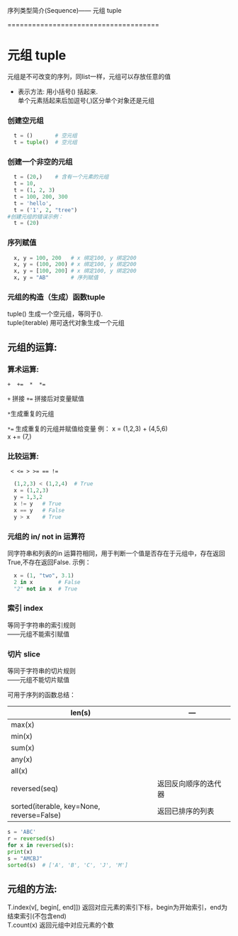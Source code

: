 序列类型简介(Sequence)——    元组 tuple

=====================================

# 元组 tuple

 元组是不可改变的序列，同list一样，元组可以存放任意的值

- 表示方法:
  用小括号() 括起来.  
  单个元素括起来后加逗号(,)区分单个对象还是元组

### 创建空元组

```python
  t = ()       # 空元组
  t = tuple()  # 空元组
```

### 创建一个非空的元组

```python
  t = (20,)    # 含有一个元素的元组
  t = 10,
  t = (1, 2, 3)
  t = 100, 200, 300 
  t = 'hello',
  t = ('1', 2, "tree")
#创建元组的错误示例：
  t = (20)
```

### 序列赋值

```python
  x, y = 100, 200   # x 绑定100, y 绑定200
  x, y = (100, 200) # x 绑定100, y 绑定200
  x, y = [100, 200] # x 绑定100, y 绑定200
  x, y = "AB"       # 序列赋值
```

### 元组的构造（生成）函数tuple

  tuple()         生成一个空元组，等同于().  
  tuple(iterable) 用可迭代对象生成一个元组

## 元组的运算:

### 算术运算:

```
+  +=  *  *=
```

 `+`  拼接
`+=` 拼接后对变量赋值

`*`生成重复的元组

`*=` 生成重复的元组并赋值给变量
例：
  x = (1,2,3) + (4,5,6)  
  x += (7,)  

### 比较运算:

`  < <= > >= == != `

```python
  (1,2,3) < (1,2,4)  # True
  x = (1,2,3)
  y = 1,3,2
  x != y   # True
  x == y   # False
  y > x    # True
```

### 元组的 in/ not in 运算符

  同字符串和列表的in 运算符相同，用于判断一个值是否存在于元组中，存在返回True,不存在返回False.
示例：

```python
  x = (1, "two", 3.1)
  2 in x        # False
  "2" not in x  # True
```

### 索引 index

  等同于字符串的索引规则  
  ——元组不能索引赋值

### 切片 slice

  等同于字符串的切片规则  
  ——元组不能切片赋值

可用于序列的函数总结：

| len(s)                                   | —          |
| ---------------------------------------- | ---------- |
| max(x)                                   |            |
| min(x)                                   |            |
| sum(x)                                   |            |
| any(x)                                   |            |
| all(x)                                   |            |
| reversed(seq)                            | 返回反向顺序的迭代器 |
| sorted(iterable, key=None, reverse=False) | 返回已排序的列表   |

```python
s = 'ABC'
r = reversed(s)
for x in reversed(s):
print(x)
s = "AMCBJ"
sorted(s)  # ['A', 'B', 'C', 'J', 'M']
```

## 元组的方法:

  T.index(v[, begin[, end]]) 返回对应元素的索引下标，begin为开始索引，end为结束索引(不包含end)  
  T.count(x)  返回元组中对应元素的个数